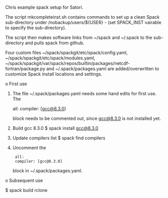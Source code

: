 Chris example spack setup for Satori.

The script mkcompleteinst.sh contains commands to set up a clean Spack sub-directory
under /nobackup/users/${USER} - (set SPACK_INST vairable to specify the sub-directory).

The script then makes software links from ~/spack and ~/.spack to the sub-directory and
pulls spack from github. 

Four custom files ~/spack/spackgit/etc/spack/config.yaml, 
~/spack/spackgit/etc/spack/modules.yaml, 
~/spack/spackgit/var/spack/repos/builtin/packages/netcdf-fortran/package.py and
~/.spack/packages.yaml are added/overwritten to customize Spack install locations
and settings.

o First use

1. The file ~/.spack/packages.yaml needs some hand edits for first use. The 

     all:
        compiler: [gcc@8.3.0]

   block needs to be commented out, since gcc@8.3.0 is not installed yet.

2. Build gcc 8.3.0
   $ spack install gcc@8.3.0

3. Update compilers list
   $ spack find compilers

4. Uncomment the 

        all:
        compiler: [gcc@8.3.0]
 
   block in ~/.spack/packages.yaml.

o Subsequent use
  
  $ spack build rclone

